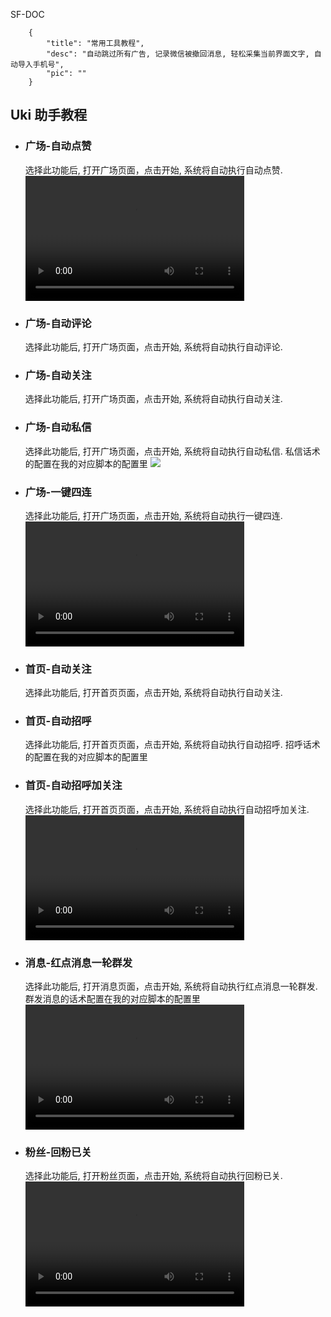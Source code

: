 SF-DOC

```
    {
        "title": "常用工具教程",
        "desc": "自动跳过所有广告, 记录微信被撤回消息, 轻松采集当前界面文字, 自动导入手机号",
        "pic": ""
    }
```

## Uki 助手教程

- ### 广场-自动点赞
  选择此功能后, 打开广场页面，点击开始, 系统将自动执行自动点赞.
  <video width=350 height=200 src="https://lzt-app-pic.oss-cn-beijing.aliyuncs.com/uki_like_tech.mp4" controls={true} />


- ### 广场-自动评论

  选择此功能后, 打开广场页面，点击开始, 系统将自动执行自动评论.

- ### 广场-自动关注

  选择此功能后, 打开广场页面，点击开始, 系统将自动执行自动关注.

- ### 广场-自动私信

  选择此功能后, 打开广场页面，点击开始, 系统将自动执行自动私信.
  私信话术的配置在我的对应脚本的配置里
  ![](https://lzt-app-pic.oss-cn-beijing.aliyuncs.com/words_setting.png)

- ### 广场-一键四连
  选择此功能后, 打开广场页面，点击开始, 系统将自动执行一键四连.
  <video width=350 height=200 src="https://lzt-app-pic.oss-cn-beijing.aliyuncs.com/uki_trace_all_tech.mp4" controls={true} />

- ### 首页-自动关注
  选择此功能后, 打开首页页面，点击开始, 系统将自动执行自动关注.

- ### 首页-自动招呼

  选择此功能后, 打开首页页面，点击开始, 系统将自动执行自动招呼.
  招呼话术的配置在我的对应脚本的配置里

- ### 首页-自动招呼加关注
  选择此功能后, 打开首页页面，点击开始, 系统将自动执行自动招呼加关注.
  <video width=350 height=200 src="https://lzt-app-pic.oss-cn-beijing.aliyuncs.com/uki_follow_and_hi_tech.mp4" controls={true} />

- ### 消息-红点消息一轮群发

  选择此功能后, 打开消息页面，点击开始, 系统将自动执行红点消息一轮群发.
  群发消息的话术配置在我的对应脚本的配置里
    <video width=350 height=200 src="https://lzt-app-pic.oss-cn-beijing.aliyuncs.com/uki_reply_onetime_tech.mp4" controls={true} />

- ### 粉丝-回粉已关

  选择此功能后, 打开粉丝页面，点击开始, 系统将自动执行回粉已关.
  <video width=350 height=200 src="https://lzt-app-pic.oss-cn-beijing.aliyuncs.com/uki_backfollow_tech.mp4" controls={true} />
